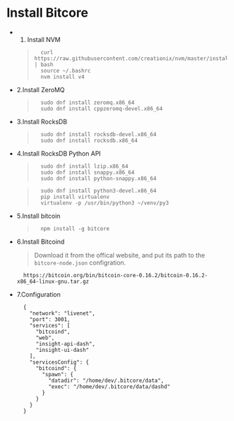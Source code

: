 Install Bitcore 
===


* 1. Install NVM

	> 		curl https://raw.githubusercontent.com/creationix/nvm/master/install.sh | bash
	>		source ~/.bashrc
	>		nvm install v4

* 2.Install ZeroMQ

	> 		sudo dnf install zeromq.x86_64
	>		sudo dnf install cppzeromq-devel.x86_64
	
	
* 3.Install RocksDB

	>		sudo dnf install rocksdb-devel.x86_64
	>		sudo dnf install rocksdb.x86_64

* 4.Install RocksDB Python API

	>		sudo dnf install lzip.x86_64
	>		sudo dnf install snappy.x86_64
	>		sudo dnf install python-snappy.x86_64
	
	>		sudo dnf install python3-devel.x86_64
	>		pip install virtualenv
	>		virtualenv -p /usr/bin/python3 ~/venv/py3
	
* 5.Install bitcoin

	>		npm install -g bitcore


* 6.Install Bitcoind
	
	>Download it from the offical website, and put its path to the `bitcore-node.json` configration.
	
		https://bitcoin.org/bin/bitcoin-core-0.16.2/bitcoin-0.16.2-x86_64-linux-gnu.tar.gz

* 7.Configuration

		{
		  "network": "livenet",
		  "port": 3001,
		  "services": [
		    "bitcoind",
		    "web",
		    "insight-api-dash",
		    "insight-ui-dash"
		  ],
		  "servicesConfig": {
		    "bitcoind": {
		      "spawn": {
		        "datadir": "/home/dev/.bitcore/data",
		        "exec": "/home/dev/.bitcore/data/dashd"
		      }
		    }
		  }
		}

